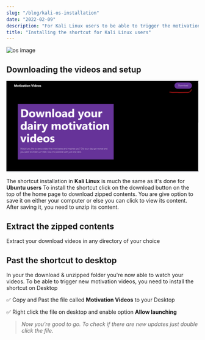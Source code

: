 ```yaml
---
slug: "/blog/kali-os-installation"
date: "2022-02-09"
description: "For Kali Linux users to be able to trigger the motivation videos updates. You need to install the shortcut in order for you to be able to trigger the motivation videos updates."
title: "Installing the shortcut for Kali Linux users"
---
```


![os image](https://www.kali.org/images/notebook-kali-2021.2.jpg)


## Downloading the videos and setup

![image description](https://raw.githubusercontent.com/PatrickNiyogitare28/gist-blog/main/src/gist-images/mot-2.png?auto=compress&cs=tinysrgb&dpr=1&w=500)



The shortcut installation in **Kali Linux** is much the same as it's done for **Ubuntu users** To install the shortcut click on the download button on the top of the home page to download zipped contents. You are give option to save it on either your computer or else you can click to view its content. After saving it, you need to unzip its content.

## Extract the zipped contents

Extract your download videos in any directory of your choice

## Past the shortcut to desktop

In your the download & unzipped folder you're now able to watch your videos. To be able to trigger new motivation videos, you need to install the shortcut on Desktop

✅ Copy and Past the file called **Motivation Videos** to your Desktop

✅ Right click the file on desktop and enable option **Allow launching**

> <i>Now you're good to go. To check if there are new updates just double click the file. </i>
